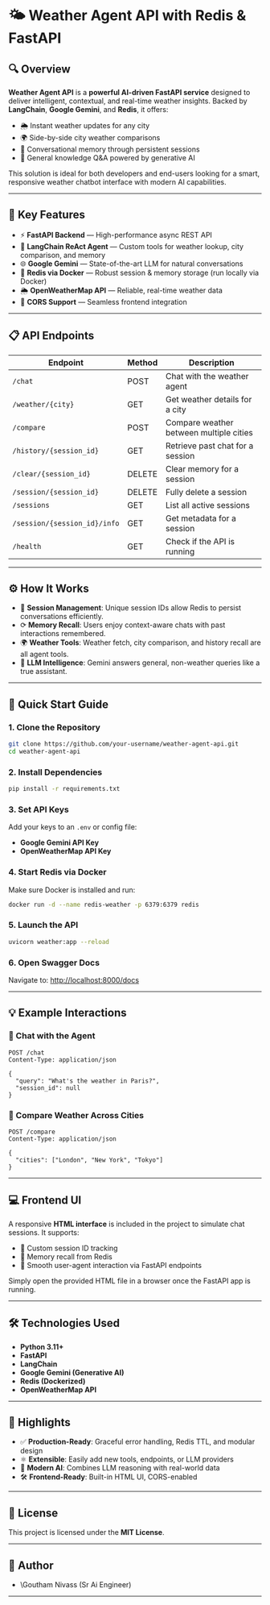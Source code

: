 # 🌤️ Weather Agent API with Redis & FastAPI

## 🔍 Overview

**Weather Agent API** is a **powerful AI-driven FastAPI service** designed to deliver intelligent, contextual, and real-time weather insights. Backed by **LangChain**, **Google Gemini**, and **Redis**, it offers:

* 🌦️ Instant weather updates for any city
* 🌍 Side-by-side city weather comparisons
* 💬 Conversational memory through persistent sessions
* 🧠 General knowledge Q\&A powered by generative AI

This solution is ideal for both developers and end-users looking for a smart, responsive weather chatbot interface with modern AI capabilities.

---

## 🚀 Key Features

* ⚡ **FastAPI Backend** — High-performance async REST API
* 🧠 **LangChain ReAct Agent** — Custom tools for weather lookup, city comparison, and memory
* 🌐 **Google Gemini** — State-of-the-art LLM for natural conversations
* 🧱 **Redis via Docker** — Robust session & memory storage (run locally via Docker)
* 🌦️ **OpenWeatherMap API** — Reliable, real-time weather data
* 🔐 **CORS Support** — Seamless frontend integration

---

## 📋 API Endpoints

| Endpoint                     | Method | Description                             |
| ---------------------------- | ------ | --------------------------------------- |
| `/chat`                      | POST   | Chat with the weather agent             |
| `/weather/{city}`            | GET    | Get weather details for a city          |
| `/compare`                   | POST   | Compare weather between multiple cities |
| `/history/{session_id}`      | GET    | Retrieve past chat for a session        |
| `/clear/{session_id}`        | DELETE | Clear memory for a session              |
| `/session/{session_id}`      | DELETE | Fully delete a session                  |
| `/sessions`                  | GET    | List all active sessions                |
| `/session/{session_id}/info` | GET    | Get metadata for a session              |
| `/health`                    | GET    | Check if the API is running             |

---

## ⚙️ How It Works

* 🧠 **Session Management**: Unique session IDs allow Redis to persist conversations efficiently.
* ⟳ **Memory Recall**: Users enjoy context-aware chats with past interactions remembered.
* 🌍 **Weather Tools**: Weather fetch, city comparison, and history recall are all agent tools.
* 🤖 **LLM Intelligence**: Gemini answers general, non-weather queries like a true assistant.

---

## 🚀 Quick Start Guide

### 1. Clone the Repository

```bash
git clone https://github.com/your-username/weather-agent-api.git
cd weather-agent-api
```

### 2. Install Dependencies

```bash
pip install -r requirements.txt
```

### 3. Set API Keys

Add your keys to an `.env` or config file:

* **Google Gemini API Key**
* **OpenWeatherMap API Key**

### 4. Start Redis via Docker

Make sure Docker is installed and run:

```bash
docker run -d --name redis-weather -p 6379:6379 redis
```

### 5. Launch the API

```bash
uvicorn weather:app --reload
```

### 6. Open Swagger Docs

Navigate to: [http://localhost:8000/docs](http://localhost:8000/docs)

---

## 💡 Example Interactions

### 🔹 Chat with the Agent

```http
POST /chat
Content-Type: application/json

{
  "query": "What's the weather in Paris?",
  "session_id": null
}
```

### 🔹 Compare Weather Across Cities

```http
POST /compare
Content-Type: application/json

{
  "cities": ["London", "New York", "Tokyo"]
}
```

---

## 💻 Frontend UI

A responsive **HTML interface** is included in the project to simulate chat sessions. It supports:

* 🔑 Custom session ID tracking
* 🧠 Memory recall from Redis
* 💬 Smooth user-agent interaction via FastAPI endpoints

Simply open the provided HTML file in a browser once the FastAPI app is running.

---

## 🛠️ Technologies Used

* **Python 3.11+**
* **FastAPI**
* **LangChain**
* **Google Gemini (Generative AI)**
* **Redis (Dockerized)**
* **OpenWeatherMap API**

---

## 🌟 Highlights

* ✅ **Production-Ready**: Graceful error handling, Redis TTL, and modular design
* ⚛️ **Extensible**: Easily add new tools, endpoints, or LLM providers
* 🔮 **Modern AI**: Combines LLM reasoning with real-world data
* 🛠️ **Frontend-Ready**: Built-in HTML UI, CORS-enabled

---

## 📅 License

This project is licensed under the **MIT License**.

---

## 👤 Author

* \Goutham Nivass (Sr Ai Engineer)

---
